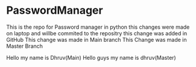 # PasswordManager
This is the repo for Password manager in python
this changes were made on laptop and willbe commited to the repositry 
this change was added in GitHub
This change was made in Main branch
This Change was made in Master Branch

Hello my name is Dhruv(Main)
Hello guys my name is dhruv(Master)
